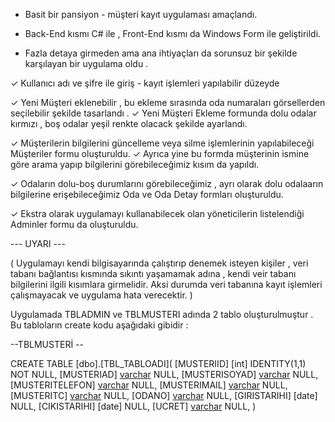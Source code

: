 + Basit bir pansiyon - müşteri kayıt uygulaması amaçlandı.

+ Back-End  kısmı C# ile , Front-End kısmı da Windows Form ile geliştirildi.

+ Fazla detaya girmeden ama ana ihtiyaçları da sorunsuz bir şekilde karşılayan bir uygulama oldu .

✓  Kullanıcı adı ve şifre ile giriş - kayıt işlemleri yapılabilir düzeyde  

✓  Yeni Müşteri eklenebilir , bu ekleme sırasında oda numaraları görsellerden seçilebilir şekilde tasarlandı . 
  ✓  Yeni Müşteri Ekleme formunda dolu odalar kırmızı , boş odalar yeşil renkte olacack şekilde ayarlandı.

✓  Müşterilerin bilgilerini güncelleme veya silme işlemlerinin yapılabileceği Müşteriler formu oluşturuldu.
  ✓  Ayrıca yine bu formda müşterinin ismine göre arama yapıp bilgilerini görebileceğimiz kısım da yapıldı.

✓  Odaların dolu-boş durumlarını görebileceğimiz , ayrı olarak dolu odalaarın bilgilerine erişebileceğimiz Oda ve Oda Detay formları oluşturuldu.

✓  Ekstra olarak uygulamayı kullanabilecek olan yöneticilerin listelendiği Adminler formu da oluşturuldu.

--- UYARI ---

( Uygulamayı kendi bilgisayarında çalıştırıp denemek isteyen kişiler , veri tabanı bağlantısı kısmında sıkıntı yaşamamak adına , kendi veir tabanı bilgilerini ilgili kısımlara girmelidir. 
Aksi durumda veri tabanına kayıt işlemleri çalışmayacak ve uygulama hata verecektir. )

Uygulamada TBLADMIN ve TBLMUSTERI adında 2 tablo oluşturulmuştur . Bu tabloların create kodu aşağıdaki gibidir : 

--TBLMUSTERİ --

CREATE TABLE [dbo].[TBL_TABLOADI](
	[MUSTERIID] [int] IDENTITY(1,1) NOT NULL,
	[MUSTERIAD] [varchar](50) NULL,
	[MUSTERISOYAD] [varchar](50) NULL,
	[MUSTERITELEFON] [varchar](15) NULL,
	[MUSTERIMAIL] [varchar](50) NULL,
	[MUSTERITC] [varchar](12) NULL,
	[ODANO] [varchar](3) NULL,
	[GIRISTARIHI] [date] NULL,
	[CIKISTARIHI] [date] NULL,
	[UCRET] [varchar](20) NULL,
 )

